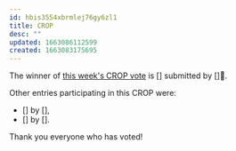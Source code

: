 ```yaml
---
id: hbis3554xbrmlej76gy6zl1
title: CROP
desc: ""
updated: 1663086112599
created: 1663083175695
---
```


The winner of [this week's CROP vote]() is [] submitted by []🎉.

Other entries participating in this CROP were:

-   [] by [],
-   [] by [].

Thank you everyone who has voted!
